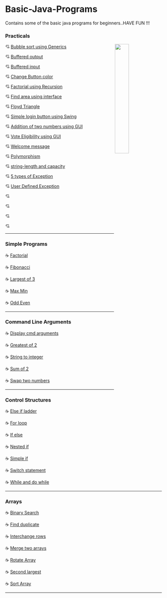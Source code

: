 # Basic-Java-Programs
Contains some of the basic java programs for beginners..HAVE FUN !!!

### Practicals
<img src="https://nexenstial.com/assets/images/java.gif" align="right" width="30%" height="30%">

💘 [Bubble sort using Generics](Practicals/BubbleGenerics.java)

💘 [Buffered output](Practicals/Buff.java)

💘 [Buffered input](Practicals/BuffRead.java)

💘 [Change Button color](Practicals/ButtonColor.java)

💘 [Factorial using Recursion](Practicals/Factorial.java)

💘 [Find area using interface](Practicals/FindAreaMain.java)

💘 [Floyd Triangle](Practicals/FlyodTriangle.java)

💘 [Simple login button using Swing](Practicals/Swing1.java)

💘 [Addition of two numbers using GUI](Practicals/Swing2.java)

💘 [Vote Eligibility using GUI](Practicals/VoteGUI.java)

💘 [Welcome message](Practicals/Welcome.java)

💘 [Polymorphism](Practicals/poly.java)

💘 [string-length and capacity](Practicals/str.java)

💘 [5 types of Exception](Practicals/exceptionHandling.java)

💘 [User Defined Exception](Practicals/Main.java)

💘 [](Practicals/)

💘 [](Practicals/)

💘 [](Practicals/)

💘 [](Practicals/)


<hr>

### Simple Programs

☕ [Factorial](Simple_Programs/CalculateFactorial.java)

☕ [Fibonacci](Simple_Programs/Fibonacci.java)

☕ [Largest of 3](Simple_Programs/largest_of_3.java)

☕ [Max Min](Simple_Programs/max_min.java)

☕ [Odd Even](Simple_Programs/odd_even.java)

<hr>

### Command Line Arguments

☕ [Display cmd arguments](Command_line_arguments/display_cmd.java)

☕ [Greatest of 2](Command_line_arguments/greatest_of_2_cmd.java)

☕ [String to integer](Command_line_arguments/integer.java)

☕ [Sum of 2](Command_line_arguments/sum_of_2_cmd.java)

☕ [Swap two numbers](Command_line_arguments/swap.java)

<hr>

### Control Structures

☕ [Else if ladder](Control_Structures/else_if_ladder.java)

☕ [For loop](Control_Structures/for_loop.java)

☕ [If else](Control_Structures/if_else.java)

☕ [Nested if](Control_Structures/nested_if.java)

☕ [Simple if](Control_Structures/simple_if.java)

☕ [Switch statement](Control_Structures/switch_demo.java)

☕ [While and do while](Control_Structures/while_and_dowhile.java)

<hr>

### Arrays

☕ [Binary Search](Arrays/binary_search.java)

☕ [Find duplicate](Arrays/find_duplicate.java)

☕ [Interchange rows](Arrays/interchange_rows.java)

☕ [Merge two arrays](Arrays/merge_two_arrays.java)

☕ [Rotate Array](Arrays/rotate_array.java)

☕ [Second largest](Arrays/second_largest.java)

☕ [Sort Array](Arrays/sort_array.java)

<hr>
